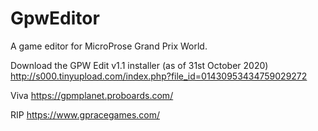 GpwEditor
=========

A game editor for MicroProse Grand Prix World.

Download the GPW Edit v1.1 installer (as of 31st October 2020)
http://s000.tinyupload.com/index.php?file_id=01430953434759029272

Viva https://gpmplanet.proboards.com/

RIP https://www.gpracegames.com/

